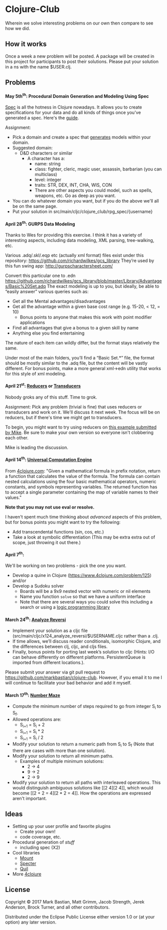 # Clojure-Club

Wherein we solve interesting problems on our own then compare to see how we did.

## How it works
Once a week a new problem will be posted. A package will be created in this project
for participants to post their solutions. Please put your solution in a ns with
the name $USER.clj.

## Problems

#### May 5th<sup>th</sup>: Procedural Domain Generation and Modeling Using Spec

[Spec](https://clojure.org/about/spec) is all the hotness in Clojure nowadays. It allows you to 
create specifications for your data and do all kinds of things once you've generated a spec. Here's
the [guide](https://clojure.org/guides/spec).

Assignment:
 * Pick a domain and create a spec that [generates](https://clojure.org/guides/spec#_generators) models within your domain.
 * Suggested domain:
   * D&D characters or similar
     * A character has a:
       * name: string
       * class: fighter, cleric, magic user, assassin, barbarian (you can multiclass)
       * level: integer
       * traits: STR, DEX, INT, CHA, WIS, CON
       * There are other aspects you could model, such as spells, weapons, etc. Go as deep as you want.
 * You can do whatever domain you want, but if you do the above we'll all be on the same page.
 * Put your solution in src/main/cljc/clojure_club/rpg_spec/{username}

#### April 28<sup>th</sup>: GURPS Data Modeling

Thanks to Wes for providing this exercise. I think it has a variety of interesting aspects, including
data modeling, XML parsing, tree-walking, etc.

Various .adq/.skl/.eqp etc (actually xml format) files exist under this repository: https://github.com/richardwilkes/gcs_library
They’re used by this fun swing app: http://gurpscharactersheet.com/ 

Convert this particular one to .edn https://github.com/richardwilkes/gcs_library/blob/master/Library/Advantages/Basic%20Set.adq
The exact modeling is up to you, but ideally, be able to “easily answer” various queries such as:
 * Get all the Mental advantages/disadvantages
 * Get all the advantage within a given base cost range (e.g. 15-20, < 12, = 10)
   * Bonus points to anyone that makes this work with point modifier applications
 * Find all advantages that give a bonus to a given skill by name
 * Anything else you find entertaining

The nature of each item can wildly differ, but the format stays relatively the same.

Under most of the main folders, you’ll find a “Basic Set.*” file, the format should be mostly similar to the .adq file, but the content will be vastly different.
For bonus points, make a more general xml->edn utility that works for this style of xml modeling.

#### April 21<sup>st</sup>: [Reducers](https://clojure.org/reference/reducers) or [Transducers](https://clojure.org/reference/transducers)

Nobody groks any of this stuff. Time to grok. 

Assignment: Pick any problem (trivial is fine) that uses reducers or transducers and work on it. 
We'll discuss it next week. The focus will be on reducers, but if there's time we might get to 
transducers.

To begin, you might want to try using reducers on [this example submitted by Mike](https://github.com/markbastian/clojure-club/blob/master/src/main/cljc/clojure_club/playground/reducer_problem.clj).
Be sure to make your own version so everyone isn't clobbering each other.

Mike is leading the discussion.
 
 #### April 14<sup>th</sup>: [Universal Computation Engine](https://www.4clojure.com/problem/121)
 
 From [4clojure.com](https://www.4clojure.com/problem/121): "Given a mathematical formula 
 in prefix notation, return a function that calculates the value of the formula. The 
 formula can contain nested calculations using the four basic mathematical operators, 
 numeric constants, and symbols representing variables. The returned function has to 
 accept a single parameter containing the map of variable names to their values."
 
 **Note that you may not use eval or resolve.**
 
 I haven't spent much time thinking about *advanced* aspects of this problem, but for bonus
 points you might want to try the following:
  * Add transcendental functions (sin, cos, etc.)
  * Take a look at symbolic differentiation (This may be extra extra out of scope, just
  throwing it out there.)
  
#### April 7<sup>th</sup>:

We'll be working on two problems - pick the one you want.
* Develop a quine in Clojure (https://www.4clojure.com/problem/125) and/or
* Develop a Sudoku solver
  * Boards will be a 9x9 nested vector with numeric or nil elements
  * Name you function `solve` so that we have a uniform interface
  * Note that there are several ways you could solve this including a search or using a 
  [logic programming library](https://github.com/clojure/core.logic)

#### March 24<sup>th</sup>: [Analyze Reversi](https://www.4clojure.com/problem/124)

* Implement your solution as a cljc file (src/main/cljc/x124_analyze_reversi/$USERNAME.cljc rather than a .clj.
* If time allows, we’ll discuss reader conditionals, isomorphic Clojure, and the differences between clj, cljc, and cljs files.
* Finally, bonus points for porting last week’s solution to cljc (Hints: I/O can behave differently on different platforms. PersistentQueue is imported from different locations.).

Please submit your answer via git pull request to https://github.com/markbastian/clojure-club. However, if you email it to me I will continue to facilitate your bad behavior and add it myself.

#### March 17<sup>th</sup>: [Number Maze](http://www.4clojure.com/problem/106)
 * Compute the minimum number of steps required to go from integer S<sub>i</sub> 
 to S<sub>f</sub>.
 * Allowed operations are:
   * S<sub>i+1</sub> = S<sub>i</sub> + 2
   * S<sub>i+1</sub> = S<sub>i</sub> * 2
   * S<sub>i+1</sub> = S<sub>i</sub>  / 2 
 * Modify your solution to return a numeric path from S<sub>i</sub> to S<sub>f</sub>
 (Note that there are cases with more than one solution).
 * Modify your solution to return all minimum paths.
   * Examples of multiple minimum solutions:
     * 2 -> 4
     * 9 -> 2
     * 2 -> 9
 * Modify your solution to return all paths with interleaved operations. This would
 distinguish ambiguous solutions like [[2 4][2 4]], which would become 
 [[2 + 2 = 4][2 * 2 = 4]]. How the operations are expressed aren't important.

## Ideas
 * Setting up your user profile and favorite plugins
   * Create your own!
   * code coverage, etc.
 * Procedural generation of *stuff*
   * including spec (X2)
 * Cool libraries
   * [Mount](https://github.com/tolitius/mount)
   * [Specter](https://github.com/nathanmarz/specter)
   * [Quil](http://quil.info/)
 * More [4clojure](https://www.4clojure.com/)
 
## License

Copyright © 2017 Mark Bastian, Matt Grimm, Jacob Strength, Jerek Anderson, 
Brock Turner, and all other contributors.

Distributed under the Eclipse Public License either version 1.0 or (at
your option) any later version.
